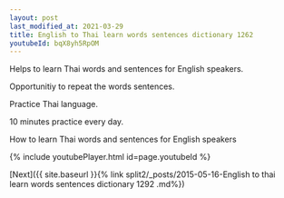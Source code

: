 ```yaml
---
layout: post
last_modified_at: 2021-03-29
title: English to Thai learn words sentences dictionary 1262 
youtubeId: bqX8yh5RpOM
---
```

 
 
Helps to learn Thai words and sentences for English speakers.

Opportunitiy to repeat the words sentences. 

Practice Thai language. 
 
10 minutes practice every day. 
 
How to learn Thai words and sentences for English speakers 
 
{% include youtubePlayer.html id=page.youtubeId %}
 
 
[Next]({{ site.baseurl }}{% link  split2/_posts/2015-05-16-English to thai learn words sentences dictionary 1292 .md%})
 
